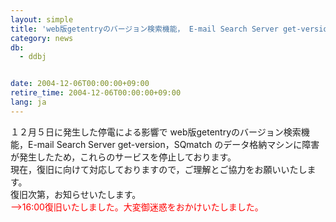 ```yaml
---
layout: simple
title: 'web版getentryのバージョン検索機能， E-mail Search Server get-version，SQmatchサ－ビス停止　'
category: news
db:
  - ddbj


date: 2004-12-06T00:00:00+09:00
retire_time: 2004-12-06T00:00:00+09:00
lang: ja
---
```


１２月５日に発生した停電による影響で web版getentryのバージョン検索機能，E-mail Search Server get-version，SQmatch のデータ格納マシンに障害が発生したため，これらのサービスを停止しております。<br>現在，復旧に向けて対応しておりますので，ご理解とご協力をお願いいたします。<br>復旧次第，お知らせいたします。<br>
<font color="red">--&gt;16:00復旧いたしました。大変御迷惑をおかけいたしました。</font>
